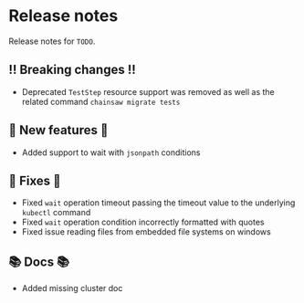 # Release notes

Release notes for `TODO`.

<!--
## ✨ UI changes ✨

## ⭐ Examples ⭐

## ⛵ Tutorials ⛵

## 🎸 Misc 🎸
-->

## ‼️ Breaking changes ‼️

- Deprecated `TestStep` resource support was removed as well as the related command `chainsaw migrate tests`

## 💫 New features 💫

- Added support to wait with `jsonpath` conditions

## 🔧 Fixes 🔧

- Fixed `wait` operation timeout passing the timeout value to the underlying `kubectl` command
- Fixed `wait` operation condition incorrectly formatted with quotes
- Fixed issue reading files from embedded file systems on windows

## 📚 Docs 📚

- Added missing cluster doc
